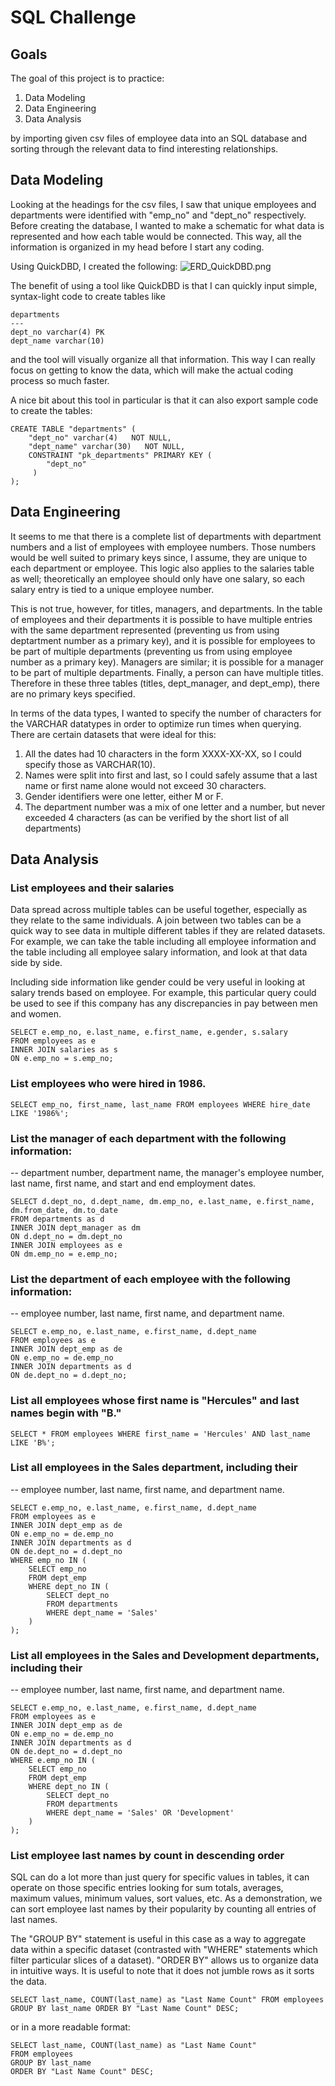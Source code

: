 # SQL Challenge
## Goals
The goal of this project is to practice:

1. Data Modeling
2. Data Engineering
3. Data Analysis

by importing given csv files of employee data into an SQL database and sorting through the relevant data to find interesting relationships.

## Data Modeling
Looking at the headings for the csv files, I saw that unique employees and departments were identified with "emp_no" and "dept_no" respectively. Before creating the database, I wanted to make a schematic for what data is represented and how each table would be connected. This way, all the information is organized in my head before I start any coding.

Using QuickDBD, I created the following:
![ERD_QuickDBD.png](EmployeeSQL/ERD_QuickDBD.png)

The benefit of using a tool like QuickDBD is that I can quickly input simple, syntax-light code to create tables like
```
departments
---
dept_no varchar(4) PK
dept_name varchar(10)
```

and the tool will visually organize all that information. This way I can really focus on getting to know the data, which will make the actual coding process so much faster.

A nice bit about this tool in particular is that it can also export sample code to create the tables:

```
CREATE TABLE "departments" (
    "dept_no" varchar(4)   NOT NULL,
    "dept_name" varchar(30)   NOT NULL,
    CONSTRAINT "pk_departments" PRIMARY KEY (
        "dept_no"
     )
);
```

## Data Engineering
It seems to me that there is a complete list of departments with department numbers and a list of employees with employee numbers. Those numbers would be well suited to primary keys since, I assume, they are unique to each department or employee. This logic also applies to the salaries table as well; theoretically an employee should only have one salary, so each salary entry is tied to a unique employee number.

This is not true, however, for titles, managers, and departments. In the table of employees and their departments it is possible to have multiple entries with the same department represented (preventing us from using deptartment number as a primary key), and it is possible for employees to be part of multiple departments (preventing us from using employee number as a primary key). Managers are similar; it is possible for a manager to be part of multiple departments. Finally, a person can have multiple titles. Therefore in these three tables (titles, dept_manager, and dept_emp), there are no primary keys specified.

In terms of the data types, I wanted to specify the number of characters for the VARCHAR datatypes in order to optimize run times when querying. There are certain datasets that were ideal for this: 
1. All the dates had 10 characters in the form XXXX-XX-XX, so I could specify those as VARCHAR(10). 
2. Names were split into first and last, so I could safely assume that a last name or first name alone would not exceed 30 characters.
3. Gender identifiers were one letter, either M or F.
4. The department number was a mix of one letter and a number, but never exceeded 4 characters (as can be verified by the short list of all departments)

## Data Analysis
### List employees and their salaries
Data spread across multiple tables can be useful together, especially as they relate to the same individuals. A join between two tables can be a quick way to see data in multiple different tables if they are related datasets. For example, we can take the table including all employee information and the table including all employee salary information, and look at that data side by side.

Including side information like gender could be very useful in looking at salary trends based on employee. For example, this particular query could be used to see if this company has any discrepancies in pay between men and women.

```
SELECT e.emp_no, e.last_name, e.first_name, e.gender, s.salary
FROM employees as e
INNER JOIN salaries as s
ON e.emp_no = s.emp_no;
```

### List employees who were hired in 1986.

```
SELECT emp_no, first_name, last_name FROM employees WHERE hire_date LIKE '1986%';
```

### List the manager of each department with the following information:
-- department number, department name, the manager's employee number, last name, first name, and start and end employment dates.
```
SELECT d.dept_no, d.dept_name, dm.emp_no, e.last_name, e.first_name, dm.from_date, dm.to_date
FROM departments as d
INNER JOIN dept_manager as dm
ON d.dept_no = dm.dept_no
INNER JOIN employees as e
ON dm.emp_no = e.emp_no;
```

### List the department of each employee with the following information:
-- employee number, last name, first name, and department name.
```
SELECT e.emp_no, e.last_name, e.first_name, d.dept_name
FROM employees as e
INNER JOIN dept_emp as de
ON e.emp_no = de.emp_no
INNER JOIN departments as d
ON de.dept_no = d.dept_no;
```

### List all employees whose first name is "Hercules" and last names begin with "B."
```
SELECT * FROM employees WHERE first_name = 'Hercules' AND last_name LIKE 'B%';
```

### List all employees in the Sales department, including their
-- employee number, last name, first name, and department name.
```
SELECT e.emp_no, e.last_name, e.first_name, d.dept_name
FROM employees as e
INNER JOIN dept_emp as de
ON e.emp_no = de.emp_no
INNER JOIN departments as d
ON de.dept_no = d.dept_no
WHERE emp_no IN (
    SELECT emp_no
    FROM dept_emp
    WHERE dept_no IN (
        SELECT dept_no
        FROM departments
        WHERE dept_name = 'Sales'
    )
);
```

### List all employees in the Sales and Development departments, including their
-- employee number, last name, first name, and department name.
```
SELECT e.emp_no, e.last_name, e.first_name, d.dept_name
FROM employees as e
INNER JOIN dept_emp as de
ON e.emp_no = de.emp_no
INNER JOIN departments as d
ON de.dept_no = d.dept_no
WHERE e.emp_no IN (
    SELECT emp_no
    FROM dept_emp
    WHERE dept_no IN (
        SELECT dept_no
        FROM departments
        WHERE dept_name = 'Sales' OR 'Development'
    )
);
```

### List employee last names by count in descending order
SQL can do a lot more than just query for specific values in tables, it can operate on those specific entries looking for sum totals, averages, maximum values, minimum values, sort values, etc. As a demonstration, we can sort employee last names by their popularity by counting all entries of last names.

The "GROUP BY" statement is useful in this case as a way to aggregate data within a specific dataset (contrasted with "WHERE" statements which filter particular slices of a dataset). "ORDER BY" allows us to organize data in intuitive ways. It is useful to note that it does not jumble rows as it sorts the data.

```
SELECT last_name, COUNT(last_name) as "Last Name Count" FROM employees GROUP BY last_name ORDER BY "Last Name Count" DESC;
```

or in a more readable format:

```
SELECT last_name, COUNT(last_name) as "Last Name Count"
FROM employees
GROUP BY last_name
ORDER BY "Last Name Count" DESC;
```